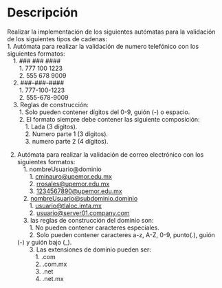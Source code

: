 <h1>Descripción</h1>
<p>Realizar la implementación de los siguientes autómatas para la validación de los siguientes tipos de cadenas: <br>
1. Autómata para realizar la validación de numero telefónico con los siguientes formatos: <br>
&emsp;1. ### ### ####<br>
&emsp;&emsp;1. 777 100 1223<br>
&emsp;&emsp;2. 555 678 9009<br>
&emsp;2. ###-###-####<br>
&emsp;&emsp;1. 777-100-1223<br>
&emsp;&emsp;2. 555-678-9009<br>
&emsp;3. Reglas de construcción:<br>
&emsp;&emsp;1. Solo pueden contener dígitos del 0-9, guión (-) o espacio.<br>
&emsp;&emsp;2. El formato siempre debe contener las siguiente composición:<br>
&emsp;&emsp;&emsp;1. Lada (3 dígitos).<br>
&emsp;&emsp;&emsp;2. Numero parte 1 (3 dígitos).<br>
&emsp;&emsp;&emsp;3. numero parte 2 (4 dígitos).<br>

2. Autómata para realizar la validación de correo electrónico con los siguientes formatos: <br>
&emsp;1. nombreUsuario@dominio<br>
&emsp;&emsp;1. cminauro@upemor.edu.mx<br>
&emsp;&emsp;2. rrosales@upemor.edu.mx<br>
&emsp;&emsp;3. 1234567890@upemor.edu.mx<br>
&emsp;2. nombreUsuario@subdominio.dominio<br>
&emsp;&emsp;1. usuario@tlaloc.imta.mx<br>
&emsp;&emsp;2. usuario@server01.company.com<br>
&emsp;3. las reglas de construcción del dominio son:<br>
&emsp;&emsp;1. No pueden contener caracteres especiales.<br>
&emsp;&emsp;2. Solo pueden contener caracteres a-z, A-Z, 0-9, punto(.), guión (-) y guión bajo (_).<br>
&emsp;&emsp;3. Las extensiones de dominio pueden ser:<br>
&emsp;&emsp;&emsp;1. .com<br>
&emsp;&emsp;&emsp;2. .com.mx<br>
&emsp;&emsp;&emsp;3. .net<br>
&emsp;&emsp;&emsp;4. .net.mx<br>
 </p>
